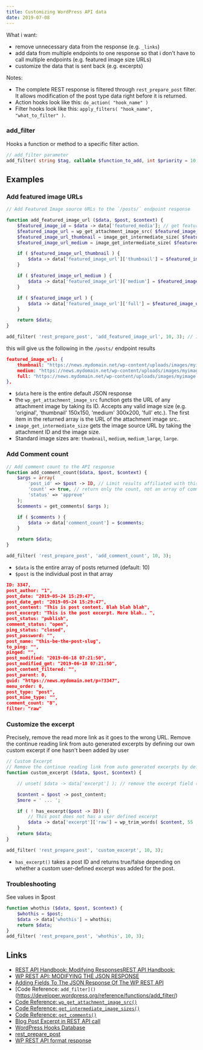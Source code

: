 ```yaml
---
title: Customizing WordPress API data
date: 2019-07-08
---
```



What i want:

- remove unnecessary data from the response (e.g. `_links`)
- add data from multiple endpoints to one response so that i don't have to call multiple endpoints (e.g. featured image size URLs)
- customize the data that is sent back (e.g. excerpts)


Notes: 

- The complete REST response is filtered through `rest_prepare_post` filter. It allows modification of the post type data right before it is returned.
- Action hooks look like this: `do_action( "hook_name" )`
- Filter hooks look like this: `apply_filters( "hook_name", "what_to_filter" )`.

### add_filter

Hooks a function or method to a specific filter action.

```php
// add_filter parameter
add_filter( string $tag, callable $function_to_add, int $priority = 10, int $accepted_args = 1 )
```


## Examples

### Add featured image URLs

```php
// Add Featured Image source URLs to the `/posts/` endpoint response 

function add_featured_image_url ($data, $post, $context) {
	$featured_image_id = $data -> data['featured_media']; // get featured image ID from $data
	$featured_image_url = wp_get_attachment_image_src( $featured_image_id, 'original' ); // get URL of original size
	$featured_image_url_thumbnail = image_get_intermediate_size( $featured_image_id, 'thumbnail' ); // get URL of thumbnail size
	$featured_image_url_medium = image_get_intermediate_size( $featured_image_id, 'medium' ); // get URL of medium size

	if ( $featured_image_url_thumbnail ) {
		$data -> data['featured_image_url']['thumbnail'] = $featured_image_url_thumbnail['url'];
	}

	if ( $featured_image_url_medium ) {
		$data -> data['featured_image_url']['medium'] = $featured_image_url_medium['url'];
	}

	if ( $featured_image_url ) {
		$data -> data['featured_image_url']['full'] = $featured_image_url[0];
	}

	return $data;
}

add_filter( 'rest_prepare_post', 'add_featured_image_url', 10, 3); // 10 is priority and 3 is accepted_args. Both are optional
```

this will give us the following in the `/posts/` endpoint results

```json
featured_image_url: {
	thumbnail: "https://news.mydomain.net/wp-content/uploads/images/myimage-150x150.jpg",
	medium: "https://news.mydomain.net/wp-content/uploads/images/myimage-300x200.jpg",
	full: "https://news.mydomain.net/wp-content/uploads/images/myimage.jpg"
},
```

- `$data` here is the entire default JSON response
- the `wp_get_attachment_image_src` function gets the URL of any attachment image by taking its ID. Accepts any valid image size (e.g. 'original', 'thumbnail' 150x150, 'medium' 300x200, 'full' etc.). The first item in the returned array is the URL of the attachment image src..
- `image_get_intermediate_size` gets the image source URL by taking the attachment ID and the image size.
- Standard image sizes are: `thumbnail`, `medium`, `medium_large`, `large`.


### Add Comment count

```php
// Add comment count to the API response
function add_comment_count($data, $post, $context) {
	$args = array(
		'post_id' => $post -> ID, // Limit results affiliated with this post ID. Default 0.
		'count' => true, // return only the count, not an array of comment objects
		'status' => 'approve'
	); 
	$comments = get_comments( $args );

	if ( $comments ) {
		$data -> data['comment_count'] = $comments;
	}

	return $data;
}

add_filter( 'rest_prepare_post', 'add_comment_count', 10, 3);
```

- `$data` is the entire array of posts returned (default: 10)
- `$post` is the individual post in that array

```json
ID: 3347,
post_author: "1",
post_date: "2019-05-24 15:29:47",
post_date_gmt: "2019-05-24 15:29:47",
post_content: "This is post content. Blah blah blah",
post_excerpt: "This is the post excerpt. More blah.. ",
post_status: "publish",
comment_status: "open",
ping_status: "closed",
post_password: "",
post_name: "this-be-the-post-slug",
to_ping: "",
pinged: "",
post_modified: "2019-06-18 07:21:50",
post_modified_gmt: "2019-06-18 07:21:50",
post_content_filtered: "",
post_parent: 0,
guid: "https://news.mydomain.net/p=?3347",
menu_order: 0,
post_type: "post",
post_mime_type: "",
comment_count: "8",
filter: "raw"
```

### Customize the excerpt
Precisely, remove the read more link as it goes to the wrong URL. Remove the continue reading link from auto generated excerpts by defining our own custom excerpt if one hasn't been added by user


```php
// Custom Excerpt
// Remove the continue reading link from auto generated excerpts by defining our own custom excerpt if one hasn't been added by user
function custom_excerpt ($data, $post, $context) {

	// unset( $data -> data['excerpt'] ); // remove the excerpt field (if you want to overwrite the default 'excerpt' response sent by the API)

	$content = $post -> post_content;
	$more = ' ... ';

	if ( ! has_excerpt($post -> ID)) {
		// This post does not has a user defined excerpt
		$data -> data['excerpt']['raw'] = wp_trim_words( $content, 55 , $more );
	} 
	return $data;
}

add_filter( 'rest_prepare_post', 'custom_excerpt', 10, 3);
```
- `has_excerpt()` takes a post ID and returns true/false depending on whether a custom user-defined excerpt was added for the post.

### Troubleshooting

See values in $post

```php
function whothis ($data, $post, $context) {
	$whothis = $post;
	$data -> data['whothis'] = whothis;
	return $data;
}
add_filter( 'rest_prepare_post', 'whothis', 10, 3);
```

Links
---

- [REST API Handbook: Modifying ResponsesREST API Handbook: ](https://developer.wordpress.org/rest-api/extending-the-rest-api/modifying-responses/)
- [WP REST API: MODIFYING THE JSON RESPONSE](https://www.haselt.com/blog/wp-rest-api-modifying-the-json-response)
- [Adding Fields To The JSON Response Of The WP REST API](https://1fix.io/blog/2015/06/26/adding-fields-wp-rest-api/)
- [Code Reference: `add_filter]()`(https://developer.wordpress.org/reference/functions/add_filter/)
- [Code Reference: `wp_get_attachment_image_src()`](https://developer.wordpress.org/reference/functions/wp_get_attachment_image_src/)
- [Code Reference: `get_intermediate_image_sizes()`](https://developer.wordpress.org/reference/functions/get_intermediate_image_sizes/)
- [Code Reference: `get_comments()`](https://developer.wordpress.org/reference/functions/get_comments/)
- [Blog Post Excerpt in REST API call](https://wordpress.org/support/topic/wordpress-com-forums-support-blog-post-excerpt-in-rest-api-call/)
- [WordPress Hooks Database](https://adambrown.info/p/wp_hooks)
- [rest_prepare_post](https://adambrown.info/p/wp_hooks/hook/rest_prepare_post_type?version=5.1&file=wp-includes/rest-api/endpoints/class-wp-rest-post-types-controller.php)
- [WP REST API format response](https://wordpress.stackexchange.com/questions/222307/wp-rest-api-format-response)
